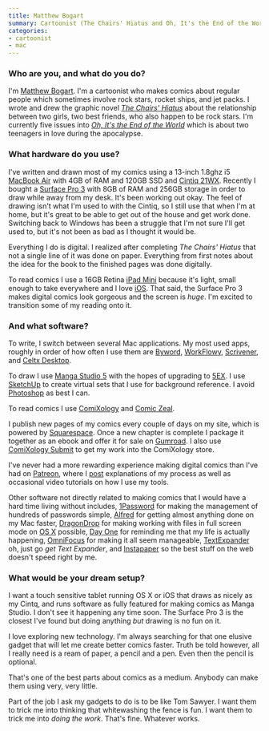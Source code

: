 ```yaml
---
title: Matthew Bogart
summary: Cartoonist (The Chairs' Hiatus and Oh, It's the End of the World)
categories:
- cartoonist
- mac
---
```


### Who are you, and what do you do?

I'm [Matthew Bogart](http://matthewbogart.net/ "Matthew's website."). I'm a cartoonist who makes comics about regular people which sometimes involve rock stars, rocket ships, and jet packs. I wrote and drew the graphic novel [*The Chairs' Hiatus*](http://www.matthewbogart.net/the-chairs-hiatus-part1 "Matthew's graphic novel.") about the relationship between two girls, two best friends, who also happen to be rock stars.  I'm currently five issues into [*Oh, It's the End of the World*](http://matthewbogart.net/ohits-page01 "Matthew's comic.") which is about two teenagers in love during the apocalypse. 

### What hardware do you use?

I've written and drawn most of my comics using a 13-inch 1.8ghz i5 [MacBook Air][macbook-air] with 4GB of RAM and 120GB SSD and [Cintiq 21WX][cintiq]. Recently I bought a [Surface Pro 3][surface-pro-3] with 8GB of RAM and 256GB storage in order to draw while away from my desk. It's been working out okay. The feel of drawing isn't what I'm used to with the Cintiq, so I still use that when I'm at home, but it's great to be able to get out of the house and get work done. Switching back to Windows has been a struggle that I'm not sure I'll get used to, but it's not been as bad as I thought it would be.

Everything I do is digital. I realized after completing *The Chairs' Hiatus* that not a single line of it was done on paper. Everything from first notes about the idea for the book to the finished pages was done digitally. 

To read comics I use a 16GB Retina [iPad Mini][ipad-mini-2] because it's light, small enough to take everywhere and I love [iOS][]. That said, the Surface Pro 3 makes digital comics look gorgeous and the screen is *huge*. I'm excited to transition some of my reading onto it.

### And what software?

To write, I switch between several Mac applications. My most used apps, roughly in order of how often I use them are [Byword][], [WorkFlowy][], [Scrivener][], and [Celtx Desktop][script].

To draw I use [Manga Studio 5][manga-studio] with the hopes of upgrading to [5EX][manga-studio-ex]. I use [SketchUp][] to create virtual sets that I use for background reference. I avoid [Photoshop][] as best I can. 

To read comics I use [ComiXology][] and [Comic Zeal][comic-zeal-ios]. 

I publish new pages of my comics every couple of days on my site, which is powered by [Squarespace][]. Once a new chapter is complete I package it together as an ebook and offer it for sale on [Gumroad][]. I also use [ComiXology Submit][comixology-submit] to get my work into the ComiXology store.

I've never had a more rewarding experience making digital comics than I've had on [Patreon][], where I [post](http://patreon.com/matthewbogart/ "Matthew's Patreon page.") explanations of my process as well as occasional video tutorials on how I use my tools. 

Other software not directly related to making comics that I would have a hard time living without includes, [1Password][] for making the management of hundreds of passwords simple, [Alfred][] for getting almost anything done on my Mac faster, [DragonDrop][] for making working with files in full screen mode on [OS X][macos] possible, [Day One][day-one] for reminding me that my life is actually happening, [OmniFocus][] for making it all seem manageable, [TextExpander][] oh, just go *get Text Expander*, and [Instapaper][] so the best stuff on the web doesn't speed right by me.  

### What would be your dream setup?

I want a touch sensitive tablet running OS X or iOS that draws as nicely as my Cintq, and runs software as fully featured for making comics as Manga Studio. I don't see it happening any time soon. The Surface Pro 3 is the closest I've found but doing anything *but* drawing is no fun on it.

I love exploring new technology. I'm always searching for that one elusive gadget that will let me create better comics faster. Truth be told however, all I really need is a ream of paper, a pencil and a pen. Even then the pencil is optional. 

That's one of the best parts about comics as a medium. Anybody can make them using very, very little. 

Part of the job I ask my gadgets to do is to be like Tom Sawyer. I want them to trick me into thinking that whitewashing the fence is fun. I want them to trick me into *doing the work*. That's fine. Whatever works.

[cintiq]: https://www.wacom.com/en/us/cintiq "A computer screen you can draw on."
[ipad-mini-2]: https://en.wikipedia.org/wiki/IPad_Mini_(2nd_generation) "A 7.9 inch tablet device with a Retina screen."
[macbook-air]: https://www.apple.com/macbook-air/ "A very thin laptop."
[1password]: https://1password.com "Password management software for Mac OS X."
[alfred]: https://www.alfredapp.com/ "A launcher app for the Mac."
[byword]: https://bywordapp.com/ "A full-screen writing tool for the Mac."
[comic-zeal-ios]: http://www.bitolithic.com/comic-zeal "A comic book reader app."
[comixology-submit]: https://submit.comixology.com/ "An online tool for publishing comics on the ComiXology service."
[comixology]: https://www.comixology.com. "A digital comic service."
[day-one]: https://itunes.apple.com/us/app/day-one/id422304217 "Personal journal software."
[dragondrop]: https://twitter.com/DragonDropApp "A Mac tool for simplifying drag and drop operations."
[gumroad]: https://gumroad.com/ "A site for selling goods and services."
[instapaper]: https://www.instapaper.com/ "A web tool for saving pages to read later."
[ios]: https://www.apple.com/ios/ios-10/ "A mobile operating system."
[macos]: https://en.wikipedia.org/wiki/MacOS "An operating system for Mac hardware."
[manga-studio-ex]: http://my.smithmicro.com/manga-studio-ex-5.html "Comic and manga creation software."
[manga-studio]: http://my.smithmicro.com/manga-studio-5.html "Comic and manga creation software."
[omnifocus]: https://www.omnigroup.com/omnifocus/ "Task management software for the Mac."
[patreon]: https://www.patreon.com/ "A service for offering patronage to people online."
[photoshop]: https://www.adobe.com/products/photoshop.html "A bitmap image editor."
[script]: https://itunes.apple.com/us/app/celtx-script/id585623923 "A script-writing application that syncs with the Celtx service."
[scrivener]: http://literatureandlatte.com/scrivener.php "A Mac text editor aimed at writers."
[sketchup]: https://www.sketchup.com/ "3D modeling software."
[squarespace]: https://www.squarespace.com/ "A site hosting/creation service."
[surface-pro-3]: https://en.wikipedia.org/wiki/Microsoft_Surface_Pro_3 "A 12 inch Windows 8.1 Pro tablet."
[textexpander]: https://smilesoftware.com/textexpander "A Mac app for adding custom abbreviations for often-used text."
[workflowy]: https://workflowy.com/ "A task/to-do service."
